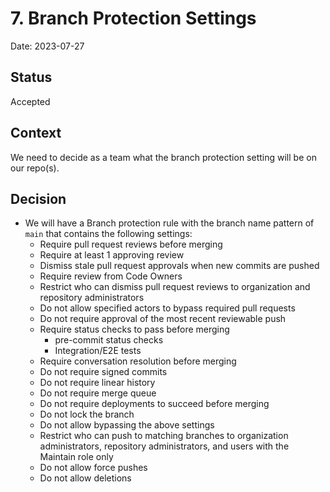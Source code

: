 # 7. Branch Protection Settings

Date: 2023-07-27

## Status

Accepted

## Context

We need to decide as a team what the branch protection setting will be on our repo(s).

## Decision

- We will have a Branch protection rule with the branch name pattern of `main` that contains the following settings:
  - Require pull request reviews before merging
  - Require at least 1 approving review
  - Dismiss stale pull request approvals when new commits are pushed
  - Require review from Code Owners
  - Restrict who can dismiss pull request reviews to organization and repository administrators
  - Do not allow specified actors to bypass required pull requests
  - Do not require approval of the most recent reviewable push
  - Require status checks to pass before merging
    - pre-commit status checks
    - Integration/E2E tests
  - Require conversation resolution before merging
  - Do not require signed commits
  - Do not require linear history
  - Do not require merge queue
  - Do not require deployments to succeed before merging
  - Do not lock the branch
  - Do not allow bypassing the above settings
  - Restrict who can push to matching branches to organization administrators, repository administrators, and users with the Maintain role only
  - Do not allow force pushes
  - Do not allow deletions
